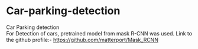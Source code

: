 # Car-parking-detection
Car Parking detection  <br/> For Detection of cars, pretrained model from mask R-CNN was used. Link to the github profile:-
https://github.com/matterport/Mask_RCNN
